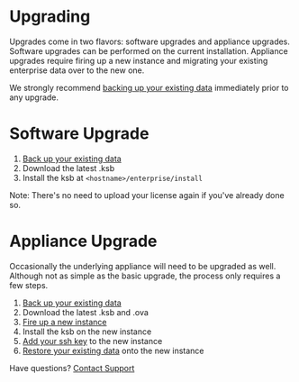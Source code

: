 # Upgrading

Upgrades come in two flavors: software upgrades and appliance upgrades.
Software upgrades can be performed on the current installation. Appliance upgrades
require firing up a new instance and migrating your existing enterprise data
over to the new one.

We strongly recommend [backing up your existing data][backup] immediately prior to any upgrade.

# Software Upgrade

1. [Back up your existing data][backup]
1. Download the latest .ksb
1. Install the ksb at `<hostname>/enterprise/install`

Note: There's no need to upload your license again if you've already done so.

# Appliance Upgrade

Occasionally the underlying appliance will need to be upgraded as well. Although
not as simple as the basic upgrade, the process only requires a few steps.

1. [Back up your existing data][backup]
1. Download the latest .ksb and .ova
1. [Fire up a new instance][launch]
1. Install the ksb on the new instance
1. [Add your ssh key][ssh] to the new instance
1. [Restore your existing data][restore] onto the new instance

<footer class="page-footer">
  <div class="next">Have questions? <a href="mailto:enterprise@kumu.io">Contact Support</a></div>
</footer>

[cmd]: /command-line-utilities.md
[backup]: /backing-up-enterprise-data.md
[restore]: /restoring-enterprise-data.md
[launch]: /getting-started-with-vmware.md
[ssh]: /ssh-access.md
